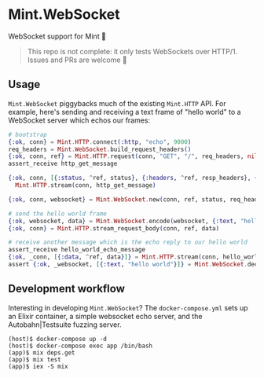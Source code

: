 # Mint.WebSocket

WebSocket support for Mint 🌱

> This repo is not complete: it only tests WebSockets over HTTP/1.
> Issues and PRs are welcome :slightly_smiling_face:

## Usage

`Mint.WebSocket` piggybacks much of the existing `Mint.HTTP` API. For example,
here's sending and receiving a text frame of "hello world" to a WebSocket
server which echos our frames:

```elixir
# bootstrap
{:ok, conn} = Mint.HTTP.connect(:http, "echo", 9000)
req_headers = Mint.WebSocket.build_request_headers()
{:ok, conn, ref} = Mint.HTTP.request(conn, "GET", "/", req_headers, nil)
assert_receive http_get_message

{:ok, conn, [{:status, ^ref, status}, {:headers, ^ref, resp_headers}, {:done, ^ref}]} =
  Mint.HTTP.stream(conn, http_get_message)

{:ok, conn, websocket} = Mint.WebSocket.new(conn, ref, status, req_headers, resp_headers)

# send the hello world frame
{:ok, websocket, data} = Mint.WebSocket.encode(websocket, {:text, "hello world"})
{:ok, conn} = Mint.HTTP.stream_request_body(conn, ref, data)

# receive another message which is the echo reply to our hello world
assert_receive hello_world_echo_message
{:ok, _conn, [{:data, ^ref, data}]} = Mint.HTTP.stream(conn, hello_world_echo_message)
assert {:ok, _websocket, [{:text, "hello world"}]} = Mint.WebSocket.decode(websocket, data)
```

## Development workflow

Interesting in developing `Mint.WebSocket`? The `docker-compose.yml` sets up
an Elixir container, a simple websocket echo server, and the Autobahn|Testsuite
fuzzing server.

```
(host)$ docker-compose up -d
(host)$ docker-compose exec app /bin/bash
(app)$ mix deps.get
(app)$ mix test
(app)$ iex -S mix
```
